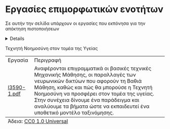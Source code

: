 <h1>Εργασίες επιμορφωτικών ενοτήτων</h1>
<p>
  Σε αυτήν την σελίδα υπάρχουν οι εργασίες που εκπόνησα για την απόκτηση πιστοποιήσεων <details>από το Εθνικό & Καποδιατριακό Πανεπιστήμιο Αθηνών σε διάφορους επιστημονικούς τομείς.</details>
</p>
<table>
  <thead>Τεχνητή Νοημοσύνη στον τομέα της Υγείας</thead>
  <tbody>
  <tr><td>Εργασία</td><td>Περιγραφή</td></tr>
  <tr><td><a href="2024/AI_in_Healthcare/l3590-1.pdf">l3590-1.pdf</a></td><td>Αναφέρονται επιγραμματικά οι βασικές τεχνικές Μηχανικής Μάθησης, οι παραλλαγές των νευρωνικών δικτύων που αφορούν τη Βαθιά Μάθηση, καθώς και πώς θα μπορούσε η Τεχνητή Νοημοσύνη να προσφέρει στον τομέα της υγείας. Στην συνέχεια δίνουμε ένα παράδειγμα και αναλύουμε τα βήματα ώστε να εκπαιδευτεί ένα υποθετικό μοντέλο ταξινόμησης.</td></tr>
    </tbody>
  <tfoot><tr><td colspan="2">Άδεια: <a href="LICENSE" type="text/plain">CC0 1.0 Universal</a></td></tr></tfoot>
</table>

